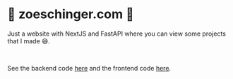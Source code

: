 # 🎉 zoeschinger.com 🎉

Just a website with NextJS and FastAPI where you can view some projects that I made 😄.

<br />

See the backend code [here](https://github.com/mzoesch/zoeschinger/tree/master/app) and the frontend code [here](https://github.com/mzoesch/zoeschinger/tree/master/next).
